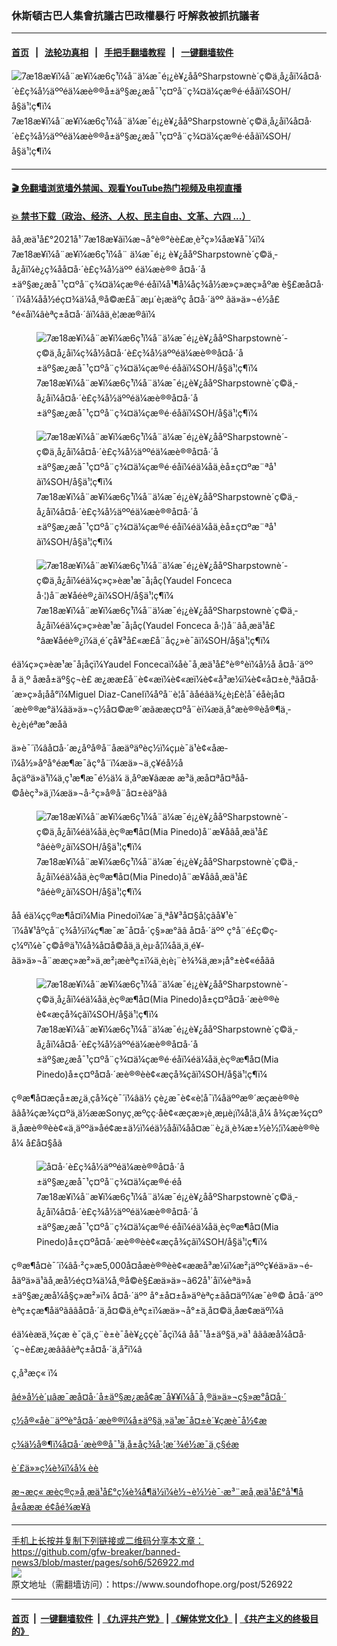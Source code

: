 ### 休斯頓古巴人集會抗議古巴政權暴行 吁解救被抓抗議者
------------------------

#### [首页](https://github.com/gfw-breaker/banned-news3/blob/master/README.md) &nbsp;&nbsp;|&nbsp;&nbsp; [法轮功真相](https://github.com/begood0513/basic/blob/master/README.md)  &nbsp;&nbsp;|&nbsp;&nbsp; [手把手翻墙教程](https://github.com/gfw-breaker/guides/wiki)  &nbsp;&nbsp;|&nbsp;&nbsp; [一键翻墙软件](https://github.com/gfw-breaker/nogfw/blob/master/README.md)  



<div><img alt="7æ18æ¥ï¼å¨æ¥ï¼æ6ç¹ï¼å¨ä¼æ¯é¡¿è¥¿ååºSharpstownè´­ç©ä¸­å¿åï¼å¤å·´è£ç¾å½äººéä¼æè®®å±äº§æ¿æå¯¹ç¤ºå¨ç¾¤ä¼çæ®é·éåãï¼SOH/å§ä¹¦ç¶ï¼" src="https://img.soundofhope.org/2021-07/1626659555929.jpeg"/>
<br/><figcaption class="caption">
 7æ18æ¥ï¼å¨æ¥ï¼æ6ç¹ï¼å¨ä¼æ¯é¡¿è¥¿ååºSharpstownè´­ç©ä¸­å¿åï¼å¤å·´è£ç¾å½äººéä¼æè®®å±äº§æ¿æå¯¹ç¤ºå¨ç¾¤ä¼çæ®é·éåãï¼SOH/å§ä¹¦ç¶ï¼
</figcaption></div><hr/>

#### [ 🎬  免翻墙浏览墙外禁闻、观看YouTube热门视频及电视直播](https://github.com/gfw-breaker/HelloWorld)

#### [ 💥  禁书下载（政治、经济、人权、民主自由、文革、六四 ...）](https://github.com/gfw-breaker/books/blob/master/README.md)

<div><div class="Content__Wrapper sc-1bvya0-0 grZQxZ">
 <p class="meta-top">
  <span class="meta">
   ãå¸æä¹å£°2021å¹´7æ18æ¥ãï¼æ¬å°è®°èè£æ¸è²ç»¼åæ¥å¯¼ï¼
  </span>
  7æ18æ¥ï¼å¨æ¥ï¼æ6ç¹ï¼å¨
  <ok href="/term/20347">
   ä¼æ¯é¡¿
  </ok>
  è¥¿ååºSharpstownè´­ç©ä¸­å¿åï¼è¿ç¾åå¤å·´è£ç¾å½äºº
  <ok href="/term/10444">
   éä¼æè®®
  </ok>
  å¤å·´å±äº§æ¿æå¯¹ç¤ºå¨ç¾¤ä¼çæ®é·éåï¼å¹¶å¼åç¾å½æ»ç»æç»åºæ
  <ok href="/term/577016">
   è§£æå¤å·´
  </ok>
  ï¼å¼åå½éç¤¾ä¼å¸®å©æ­£å¨æµ´è¡æäºç
  <ok href="/term/576134">
   å¤å·´äºº
  </ok>
  ãä»ä»¬é½å£°é«åï¼âèªç±å¤å·´âï¼âä¸è¦ææ®âï¼
 </p>
 <figure class="OImage__StyledFigure-sc-1lfley0-0 hHSfVg">
  <img alt="7æ18æ¥ï¼å¨æ¥ï¼æ6ç¹ï¼å¨ä¼æ¯é¡¿è¥¿ååºSharpstownè´­ç©ä¸­å¿åï¼ç¾å½å¤å·´è£ç¾å½äººéä¼æè®®å¤å·´å±äº§æ¿æå¯¹ç¤ºå¨ç¾¤ä¼çæ®é·éåãï¼SOH/å§ä¹¦ç¶ï¼" src="https://img.soundofhope.org/2021-07/img_6350-1626660685505.jpeg"/>
  <br/><figcaption>
   7æ18æ¥ï¼å¨æ¥ï¼æ6ç¹ï¼å¨ä¼æ¯é¡¿è¥¿ååºSharpstownè´­ç©ä¸­å¿åï¼å¤å·´è£ç¾å½äººéä¼æè®®å¤å·´å±äº§æ¿æå¯¹ç¤ºå¨ç¾¤ä¼çæ®é·éåãï¼SOH/å§ä¹¦ç¶ï¼
  </figcaption>
 </figure>
 <figure class="OImage__StyledFigure-sc-1lfley0-0 hHSfVg">
  <img alt="7æ18æ¥ï¼å¨æ¥ï¼æ6ç¹ï¼å¨ä¼æ¯é¡¿è¥¿ååºSharpstownè´­ç©ä¸­å¿åï¼å¤å·´è£ç¾å½äººéä¼æè®®å¤å·´å±äº§æ¿æå¯¹ç¤ºå¨ç¾¤ä¼çæ®é·éåï¼éä¼åä¸èå±ç¤ºæ¨ªå¹ãï¼SOH/å§ä¹¦ç¶ï¼" src="https://img.soundofhope.org/2021-07/img_6348-1626661847481.jpeg"/>
  <br/><figcaption>
   7æ18æ¥ï¼å¨æ¥ï¼æ6ç¹ï¼å¨ä¼æ¯é¡¿è¥¿ååºSharpstownè´­ç©ä¸­å¿åï¼å¤å·´è£ç¾å½äººéä¼æè®®å¤å·´å±äº§æ¿æå¯¹ç¤ºå¨ç¾¤ä¼çæ®é·éåï¼éä¼åä¸èå±ç¤ºæ¨ªå¹ãï¼SOH/å§ä¹¦ç¶ï¼
  </figcaption>
 </figure>
 <figure class="OImage__StyledFigure-sc-1lfley0-0 hHSfVg">
  <img alt="7æ18æ¥ï¼å¨æ¥ï¼æ6ç¹ï¼å¨ä¼æ¯é¡¿è¥¿ååºSharpstownè´­ç©ä¸­å¿åï¼éä¼ç»ç»èæ¹æ¯å¡åç(Yaudel Fonceca å·¦)å¨æ¥åéè®¿ãï¼SOH/å§ä¹¦ç¶ï¼" src="https://img.soundofhope.org/2021-07/img_6376-1626660889615.jpeg"/>
  <br/><figcaption>
   7æ18æ¥ï¼å¨æ¥ï¼æ6ç¹ï¼å¨ä¼æ¯é¡¿è¥¿ååºSharpstownè´­ç©ä¸­å¿åï¼éä¼ç»ç»èæ¹æ¯å¡åç(Yaudel Fonceca å·¦)å¨âå¸æä¹å£°âæ¥åéè®¿ï¼ä¸­é´çå¥³å£«æ­£å¨åç¿»è¯ãï¼SOH/å§ä¹¦ç¶ï¼
  </figcaption>
 </figure>
 <p>
  éä¼ç»ç»èæ¹æ¯å¡åçï¼Yaudel Foncecaï¼åè¯å¸æä¹å£°è®°èï¼å½å
  <ok href="/term/576134">
   å¤å·´äºº
  </ok>
  å ä¸º
  <ok href="/term/577013">
   åæå±äº§ç¬è£
  </ok>
  æ¿ææ­£å¨è¢«æï¼è¢«æï¼è¢«å³æ¼ï¼è¢«å¤±è¸ªãå¤å·´æ»ç»å¡åå°ï¼Miguel Diaz-Canelï¼åºå¨è­¦å¯ãåéãä¾¿è¡£è­¦å¯éåè¡å¤´æè®®æ°ä¼ãä»ä»¬ç½å¤©æ®´æãææç¤ºå¨èï¼æä¸å°æè®®èå®¶ä¸­è¿è¡éªæ°æåã
 </p>
 <p>
  ä»è¯´ï¼âå¤å·´æ¿åºå®å¨åæ­äºäºèç½ï¼çµè¯ä¹è¢«åæ­ï¼å½»åºå°éæ¶æ¯ãç°å¨ï¼æä»¬ä¸ç¥éå½ååçäºä»ä¹ï¼ä¸ç¹æ¶æ¯é½ä¼ ä¸åºæ¥ãææ æ³ä¸æå¤ªå¤ªåå­©å­èç³»ä¸ï¼æä»¬å·²ç»å®å¨å¤±èäºãâ
 </p>
 <figure class="OImage__StyledFigure-sc-1lfley0-0 hHSfVg">
  <img alt="7æ18æ¥ï¼å¨æ¥ï¼æ6ç¹ï¼å¨ä¼æ¯é¡¿è¥¿ååºSharpstownè´­ç©ä¸­å¿åï¼éä¼åä¸èç®æ¶å¤(Mia Pinedo)å¨æ¥åâå¸æä¹å£°âéè®¿ãï¼SOH/å§ä¹¦ç¶ï¼" src="https://img.soundofhope.org/2021-07/img_6373-1626661196353.jpeg"/>
  <br/><figcaption>
   7æ18æ¥ï¼å¨æ¥ï¼æ6ç¹ï¼å¨ä¼æ¯é¡¿è¥¿ååºSharpstownè´­ç©ä¸­å¿åï¼éä¼åä¸èç®æ¶å¤(Mia Pinedo)å¨æ¥åâå¸æä¹å£°âéè®¿ãï¼SOH/å§ä¹¦ç¶ï¼
  </figcaption>
 </figure>
 <p>
  åå éä¼çç®æ¶å¤ï¼Mia Pinedoï¼æ¯ä¸ªå¥³å¤§å­¦çãå¥¹è¯´ï¼å¥¹åºçå¨ç¾å½ï¼ç¶æ¯æ¯å¤å·´ç§»æ°ãâ
  <ok href="/term/576134">
   å¤å·´äºº
  </ok>
  ç°å¨é£ç©ç­ç¼ºï¼è¯ç©å®ä¹ï¼å¾å¤å­©å­ä¸ä¸èµ·å­¦ï¼åä¸ä¸é¥­ãä»ä»¬å¨ææç»æ²»ä¸æ²¡æèªç±ï¼ä¸è¡è¡¨è¾¾ä¸æ»¡å°±è¢«éåãâ
 </p>
 <figure class="OImage__StyledFigure-sc-1lfley0-0 hHSfVg">
  <img alt="7æ18æ¥ï¼å¨æ¥ï¼æ6ç¹ï¼å¨ä¼æ¯é¡¿è¥¿ååºSharpstownè´­ç©ä¸­å¿åï¼éä¼åä¸èç®æ¶å¤(Mia Pinedo)å±ç¤ºå¤å·´æè®®èè¢«æçå¾çãï¼SOH/å§ä¹¦ç¶ï¼" src="https://img.soundofhope.org/2021-07/img_6345-1626661350270.jpeg"/>
  <br/><figcaption>
   7æ18æ¥ï¼å¨æ¥ï¼æ6ç¹ï¼å¨ä¼æ¯é¡¿è¥¿ååºSharpstownè´­ç©ä¸­å¿åï¼å¤å·´è£ç¾å½äººéä¼æè®®å¤å·´å±äº§æ¿æå¯¹ç¤ºå¨ç¾¤ä¼çæ®é·éåï¼éä¼åä¸èç®æ¶å¤(Mia Pinedo)å±ç¤ºå¤å·´æè®®èè¢«æçå¾çãï¼SOH/å§ä¹¦ç¶ï¼
  </figcaption>
 </figure>
 <p>
  ç®æ¶å¤æçå±æ¿ä¸çå¾çè¯´ï¼âä½ çè¿æ¯è¢«è­¦å¯ï¼åäººæ®´æçæè®®èãâå¾çæ¾ç¤ºä¸ä½ææSonyç¸æºçç·å­è¢«æçæ»¡è¸æµè¡ï¼å¦ä¸å¼ å¾çæ¾ç¤ºä¸åæè®®èè¢«ä¸äººä»åé¢æ±ä½ï¼éä½ååï¼åå¤æ¨è¿ä¸è¾æ±½è½¦ï¼æè®®èå¼ å£å¤§åã
 </p>
 <figure class="OImage__StyledFigure-sc-1lfley0-0 hHSfVg">
  <img alt="å¤å·´è£ç¾å½äººéä¼æè®®å¤å·´å±äº§æ¿æå¯¹ç¤ºå¨ç¾¤ä¼çæ®é·éå" src="https://img.soundofhope.org/2021-07/img_6344-1626661632647.jpeg"/>
  <br/><figcaption>
   7æ18æ¥ï¼å¨æ¥ï¼æ6ç¹ï¼å¨ä¼æ¯é¡¿è¥¿ååºSharpstownè´­ç©ä¸­å¿åï¼å¤å·´è£ç¾å½äººéä¼æè®®å¤å·´å±äº§æ¿æå¯¹ç¤ºå¨ç¾¤ä¼çæ®é·éåï¼éä¼åä¸èç®æ¶å¤(Mia Pinedo)å±ç¤ºå¤å·´æè®®èè¢«æçå¾çãï¼SOH/å§ä¹¦ç¶ï¼
  </figcaption>
 </figure>
 <p>
  ç®æ¶å¤è¯´ï¼âå·²ç»æ5,000å¤åæè®®èè¢«ææå³æ¼ï¼æ²¡äººç¥éä»ä»¬é­åäºä»ä¹ãå¸æå½éç¤¾ä¼å¸®å©è§£æä»ä»¬ã62å¹´åï¼èªä»å±äº§æ¿æå¼å§ç»æ²»ï¼
  <ok href="/term/576134">
   å¤å·´äºº
  </ok>
  å°±å¤±å»äºèªç±ãå¤äºï¼æ¯è®©
  <ok href="/term/576134">
   å¤å·´äºº
  </ok>
  èªç±çæ¶åäºãââå¤å·´ä¸å¤©ä¸èªç±ï¼æä»¬å°±ä¸å¤©ä¸åæ­¢æäºï¼â
 </p>
 <p>
  éä¼èæä¸¾çæ è¯­çä¸ç¨è±è¯­åè¥¿ç­çè¯­åçï¼â
  <ok href="/term/454808">
   åå¯¹å±äº§ä¸»ä¹
  </ok>
  âãâæå¼å¤å·´ç¬è£æ¿æâãâèªç±å¤å·´ä¸å²ï¼â
 </p>
 <p>
  ç¸å³æç« ï¼
 </p>
 <p>
  <a data-ctorig="https://www.soundofhope.org/post/526445" data-cturl="https://www.google.com/url?client=internal-element-cse&amp;cx=007749283119516952101:0iwnfnkwnek&amp;q=https://www.soundofhope.org/post/526445&amp;sa=U&amp;ved=2ahUKEwisxs7kge7xAhXJVc0KHXC-AKUQFjABegQIABAC&amp;usg=AOvVaw0U6FE4UCVj6HiE5DTMMbNU" dir="ltr" href="https://www.soundofhope.org/post/526445" target="_blank">
   âé»å½è´µâæ¯æå¤å·´å±äº§æ¿æå¢æ¯å¥¥ï¼å¯å¸®ä»ä»¬ç§»æ°å¤å·´
  </ok>
 </p>
 <p>
  <a data-ctorig="https://www.soundofhope.org/post/526082?lang=b5" data-cturl="https://www.google.com/url?client=internal-element-cse&amp;cx=007749283119516952101:0iwnfnkwnek&amp;q=https://www.soundofhope.org/post/526082%3Flang%3Db5&amp;sa=U&amp;ved=2ahUKEwjKtdaMgu7xAhWNLs0KHRPLBhIQFjAEegQIAhAC&amp;usg=AOvVaw1wrKggcl_MuZKst2e8P3V7" dir="ltr" href="https://www.soundofhope.org/post/526082?lang=b5" target="_blank">
   ç½å®«åè¨äººè°å¤å·´æè®®ï¼å±äº§ä¸»ä¹æ¯å¤±è´¥çæè¯å½¢æ
  </ok>
 </p>
 <p>
  <a data-ctorig="https://www.soundofhope.org/post/526085" data-cturl="https://www.google.com/url?client=internal-element-cse&amp;cx=007749283119516952101:0iwnfnkwnek&amp;q=https://www.soundofhope.org/post/526085&amp;sa=U&amp;ved=2ahUKEwjKtdaMgu7xAhWNLs0KHRPLBhIQFjAIegQIARAC&amp;usg=AOvVaw1uSEy0OTEjXMmgpEizHB6u" dir="ltr" href="https://www.soundofhope.org/post/526085" target="_blank">
   ç¾ä½å®¶ï¼å¤å·´æè®®å¯¹ä¸­å±åç¾å·¦æ´¾é½æ¯ä¸ç§éæ
  </ok>
 </p>
 <p class="meta-btm">
  è´£ä»»ç¼è¾ï¼å¼ èè
 </p>
 <p class="meta-btm">
  æ¬æç« æèç®ç»å¸æä¹å£°ç¼è¾å¶ä½ï¼è½¬è½½è¯·æ³¨æå¸æä¹å£°å¹¶åå«åææ é¢åé¾æ¥ã
 </p>
</div>
</div>
<hr/>
手机上长按并复制下列链接或二维码分享本文章：<br/>
https://github.com/gfw-breaker/banned-news3/blob/master/pages/soh6/526922.md <br/>
<a href='https://github.com/gfw-breaker/banned-news3/blob/master/pages/soh6/526922.md'><img src='https://github.com/gfw-breaker/banned-news3/blob/master/pages/soh6/526922.md.png'/></a> <br/>
原文地址（需翻墙访问）：https://www.soundofhope.org/post/526922


------------------------
#### [首页](https://github.com/gfw-breaker/banned-news3/blob/master/README.md) &nbsp;|&nbsp; [一键翻墙软件](https://github.com/gfw-breaker/nogfw/blob/master/README.md) &nbsp;| [《九评共产党》](https://github.com/gfw-breaker/9ping.md/blob/master/README.md#九评之一评共产党是什么) | [《解体党文化》](https://github.com/gfw-breaker/jtdwh.md/blob/master/README.md) | [《共产主义的终极目的》](https://github.com/gfw-breaker/gczydzjmd.md/blob/master/README.md)


<img src='http://gfw-breaker.win/banned-news3/pages/soh6/526922.md' width='0px' height='0px'/>